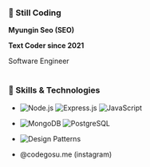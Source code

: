 ### 👋 Still Coding

<b>Myungin Seo (SEO) </b>
<br>
<p>
<b>Text Coder since 2021</b><br>
</p>
Software Engineer <br>

<br>

### 💼 Skills & Technologies
- ![Node.js](https://img.shields.io/badge/Node.js-green) ![Express.js](https://img.shields.io/badge/Express.js-skyblue) ![JavaScript](https://img.shields.io/badge/JavaScript-yellow)
- ![MongoDB](https://img.shields.io/badge/MongoDB-brown) ![PostgreSQL](https://img.shields.io/badge/postgresql-blue) 
- ![Design Patterns](https://img.shields.io/badge/Design%20Patterns-pink)

- @codegosu.me (instagram)
